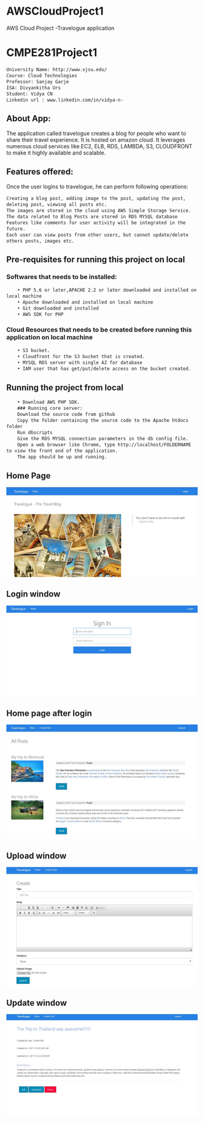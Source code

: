 # AWSCloudProject1
AWS Cloud Project -Travelogue application 

# CMPE281Project1

    University Name: http://www.sjsu.edu/
    Course: Cloud Technologies
    Professor: Sanjay Garje
    ISA: Divyankitha Urs
    Student: Vidya CN
    Linkedin url : www.linkedin.com/in/vidya-n-

## About App:
The application called travelogue creates a blog for people who want to share their travel experience. It is hosted on amazon cloud. It leverages numerous cloud services like EC2, ELB, RDS, LAMBDA, S3, CLOUDFRONT to make it highly available and scalable.

## Features offered:
Once the user logins to travelogue, he can perform following operations:

    Creating a blog post, adding image to the post, updating the post, deleting post, viewing all posts etc. 
    The images are stored in the cloud using AWS Simple Storage Service. 
    The data related to Blog Posts are stored in RDS MYSQL database
    Features like comments for user activity will be integrated in the future.
    Each user can view posts from other users, but cannot update/delete others posts, images etc.


## Pre-requisites for running this project on local

###  Softwares that needs to be installed:
        • PHP 5.6 or later,APACHE 2.2 or later downloaded and installed on local machine
        • Apache downloaded and installed on local machine
        • Git downloaded and installed
        • AWS SDK for PHP 

### Cloud Resources that needs to be created before running this application on local machine
        • S3 bucket.
        • Cloudfront for the S3 bucket that is created.
        • MYSQL RDS server with single AZ for database
        • IAM user that has get/put/delete access on the bucket created.

## Running the project from local
        • Download AWS PHP SDK.
        ### Running core server:
        Download the source code from github
        Copy the folder containing the source code to the Apache htdocs folder
        Run dbscripts
        Give the RDS MYSQL connection parameters in the db config file.
        Open a web browser like Chrome, type http://localhost/FOLDERNAME to view the front end of the application.
        The app should be up and running.
            
## Home Page
![alt text](screenshots/homepage.JPG "this is the home page")

## Login window
![alt text](screenshots/login.JPG "this is login window")

## Home  page after login
![alt text](screenshots/viewlist.JPG "this is the landing page after login")

## Upload window
![alt text](screenshots/upload.JPG "this is the upload window")

## Update window
![alt text](screenshots/update-delete.JPG "this is the update delete window")
